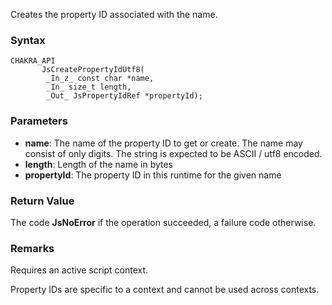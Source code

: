 Creates the property ID associated with the name.
### Syntax 
```
CHAKRA_API
       JsCreatePropertyIdUtf8(
        _In_z_ const char *name,
        _In_ size_t length,
        _Out_ JsPropertyIdRef *propertyId);
```
### Parameters 
* __name__: The name of the property ID to get or create. The name may consist of only digits. The string is expected to be ASCII / utf8 encoded.
* __length__: Length of the name in bytes
* __propertyId__: The property ID in this runtime for the given name


### Return Value 
The code **JsNoError** if the operation succeeded, a failure code otherwise.
### Remarks 
Requires an active script context.

Property IDs are specific to a context and cannot be used across contexts.
